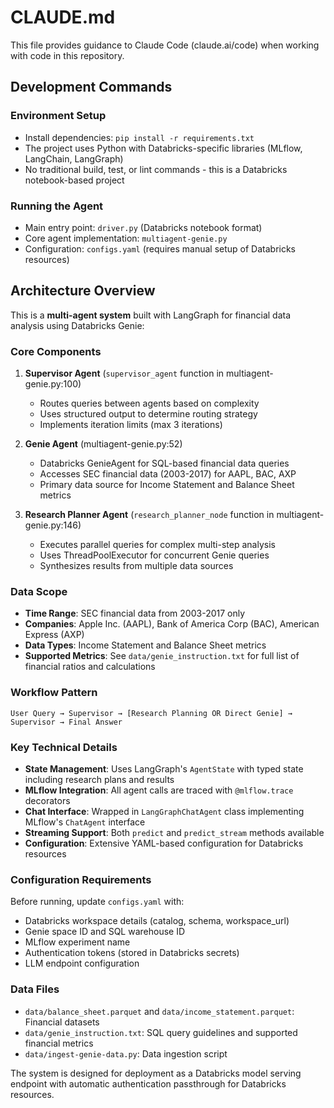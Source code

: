 # CLAUDE.md

This file provides guidance to Claude Code (claude.ai/code) when working with code in this repository.

## Development Commands

### Environment Setup
- Install dependencies: `pip install -r requirements.txt`
- The project uses Python with Databricks-specific libraries (MLflow, LangChain, LangGraph)
- No traditional build, test, or lint commands - this is a Databricks notebook-based project

### Running the Agent
- Main entry point: `driver.py` (Databricks notebook format)
- Core agent implementation: `multiagent-genie.py`
- Configuration: `configs.yaml` (requires manual setup of Databricks resources)

## Architecture Overview

This is a **multi-agent system** built with LangGraph for financial data analysis using Databricks Genie:

### Core Components

1. **Supervisor Agent** (`supervisor_agent` function in multiagent-genie.py:100)
   - Routes queries between agents based on complexity
   - Uses structured output to determine routing strategy
   - Implements iteration limits (max 3 iterations)

2. **Genie Agent** (multiagent-genie.py:52)
   - Databricks GenieAgent for SQL-based financial data queries
   - Accesses SEC financial data (2003-2017) for AAPL, BAC, AXP
   - Primary data source for Income Statement and Balance Sheet metrics

3. **Research Planner Agent** (`research_planner_node` function in multiagent-genie.py:146)
   - Executes parallel queries for complex multi-step analysis
   - Uses ThreadPoolExecutor for concurrent Genie queries
   - Synthesizes results from multiple data sources

### Data Scope
- **Time Range**: SEC financial data from 2003-2017 only
- **Companies**: Apple Inc. (AAPL), Bank of America Corp (BAC), American Express (AXP)
- **Data Types**: Income Statement and Balance Sheet metrics
- **Supported Metrics**: See `data/genie_instruction.txt` for full list of financial ratios and calculations

### Workflow Pattern
```
User Query → Supervisor → [Research Planning OR Direct Genie] → Supervisor → Final Answer
```

### Key Technical Details

- **State Management**: Uses LangGraph's `AgentState` with typed state including research plans and results
- **MLflow Integration**: All agent calls are traced with `@mlflow.trace` decorators
- **Chat Interface**: Wrapped in `LangGraphChatAgent` class implementing MLflow's `ChatAgent` interface
- **Streaming Support**: Both `predict` and `predict_stream` methods available
- **Configuration**: Extensive YAML-based configuration for Databricks resources

### Configuration Requirements

Before running, update `configs.yaml` with:
- Databricks workspace details (catalog, schema, workspace_url)
- Genie space ID and SQL warehouse ID
- MLflow experiment name
- Authentication tokens (stored in Databricks secrets)
- LLM endpoint configuration

### Data Files
- `data/balance_sheet.parquet` and `data/income_statement.parquet`: Financial datasets
- `data/genie_instruction.txt`: SQL query guidelines and supported financial metrics
- `data/ingest-genie-data.py`: Data ingestion script

The system is designed for deployment as a Databricks model serving endpoint with automatic authentication passthrough for Databricks resources.